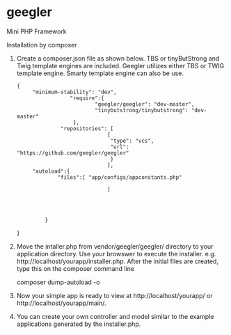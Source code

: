# geegler
Mini PHP Framework

Installation by composer
1. Create a composer.json file as shown below. TBS or tinyButStrong and Twig template engines are included.
   Geegler utilizes either TBS or TWIG template engine. Smarty template engine can also be use.



       {
       		"minimum-stability": "dev",
                     	"require":{
                               	"geegler/geegler": "dev-master",
                               	"tinybutstrong/tinybutstrong": "dev-master"
 		                 },
               		 "repositories": [
                                  	{
                                   	 "type": "vcs",
                                   	 "url": "https://github.com/geegler/geegler"
                                 	 }
                               		],
			"autoload":{
					"files":[ "app/configs/appconstants.php"
                                
                            		]
							
				
				
				
				}
								

	}
    
    
    
2. Move the intaller.php from vendor/geegler/geegler/ directory to your application directory. Use your browswer to execute the installer. e.g. http://localhost/yourapp/installer.php. After the initial files are created, type this on the composer command line

	composer dump-autoload -o
	
3. Now your simple app is ready to view at http://localhost/yourapp/ or http://localhost/yourapp/main/.

4. You can create your own controller and model similar to the example applications generated by the installer.php.


  
